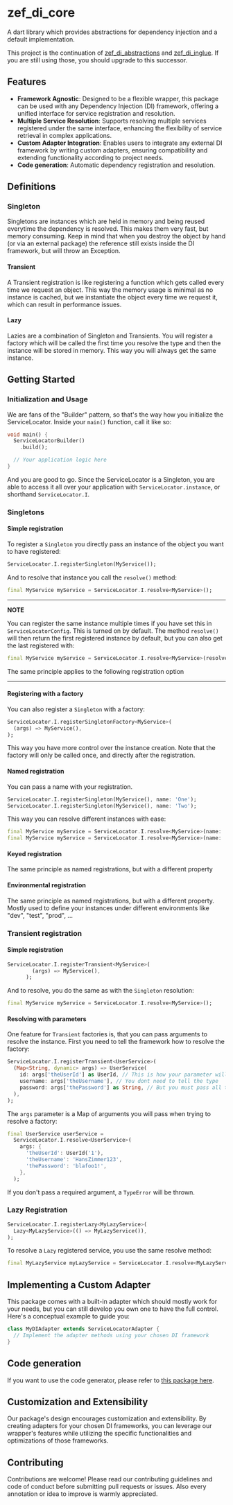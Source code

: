 # zef_di_core

A dart library which provides abstractions for dependency injection and a default implementation.

This project is the continuation of [zef_di_abstractions](https://pub.dev/packages/zef_di_abstractions) and [zef_di_inglue](https://pub.dev/packages/zef_di_inglue). If you are still using those, you should upgrade to this successor.

## Features

- **Framework Agnostic**: Designed to be a flexible wrapper, this package can be used with any Dependency Injection (DI) framework, offering a unified interface for service registration and resolution.
- **Multiple Service Resolution**: Supports resolving multiple services registered under the same interface, enhancing the flexibility of service retrieval in complex applications.
- **Custom Adapter Integration**: Enables users to integrate any external DI framework by writing custom adapters, ensuring compatibility and extending functionality according to project needs.
- **Code generation**: Automatic dependency registration and resolution.

## Definitions

### **Singleton**

Singletons are instances which are held in memory and being reused everytime the dependency is resolved. This makes them very fast, but memory consuming.
Keep in mind that when you destroy the object by hand (or via an external package) the reference still exists inside the DI framework, but will throw an Exception.

#### **Transient**

A Transient registration is like registering a function which gets called every time we request an object. This way the memory usage is minimal as no instance is cached, but we instantiate the object every time we request it, which can result in performance issues.

#### **Lazy**

Lazies are a combination of Singleton and Transients. You will register a factory which will be called the first time you resolve the type and then the instance will be stored in memory. This way you will always get the same instance.

## Getting Started

### Initialization and Usage

We are fans of the "Builder" pattern, so that's the way how you initialize the ServiceLocator. Inside your `main()` function, call it like so: 

```dart
void main() {
  ServiceLocatorBuilder()
    .build();

  // Your application logic here
}
```

And you are good to go. Since the ServiceLocator is a Singleton, you are able to access it all over your application with `ServiceLocator.instance`, or shorthand `ServiceLocator.I`.

### Singletons

#### Simple registration

To register a `Singleton` you directly pass an instance of the object you want to have registered:

```dart
ServiceLocator.I.registerSingleton(MyService());
```

And to resolve that instance you call the `resolve()` method:

```dart
final MyService myService = ServiceLocator.I.resolve<MyService>();
```

---

**NOTE**

You can register the same instance multiple times if you have set this in `ServiceLocatorConfig`. This is turned on by default.
The method `resolve()` will then return the first registered instance by default, but you can also get the last registered with:

```dart
final MyService myService = ServiceLocator.I.resolve<MyService>(resolveFirst: false);
```

The same principle applies to the following registration option

---

#### Registering with a factory

You can also register a `Singleton` with a factory:

```dart
ServiceLocator.I.registerSingletonFactory<MyService>(
  (args) => MyService(),
);
```

This way you have more control over the instance creation.
Note that the factory will only be called once, and directly after the registration.

#### Named registration

You can pass a name with your registration.

```dart
ServiceLocator.I.registerSingleton(MyService(), name: 'One');
ServiceLocator.I.registerSingleton(MyService(), name: 'Two');
```

This way you can resolve different instances with ease:

```dart
final MyService myService = ServiceLocator.I.resolve<MyService>(name: 'one'); // Will return the instance with name `one`
final MyService myService = ServiceLocator.I.resolve<MyService>(name: 'two'); // Will return the instance with name `two`
```

#### Keyed registration

The same principle as named registrations, but with a different property

#### Environmental registration

The same principle as named registrations, but with a different property. Mostly used to define your instances under different environments like "dev", "test", "prod", ...

### Transient registration

#### Simple registration

```dart
ServiceLocator.I.registerTransient<MyService>(
        (args) => MyService(),
      );
```

And to resolve, you do the same as with the `Singleton` resolution:

```dart
final MyService myService = ServiceLocator.I.resolve<MyService>();
```

#### Resolving with parameters

One feature for `Transient` factories is, that you can pass arguments to resolve the instance.
First you need to tell the framework how to resolve the factory:

```dart
ServiceLocator.I.registerTransient<UserService>(
  (Map<String, dynamic> args) => UserService(
    id: args['theUserId'] as UserId, // This is how your parameter will be provided
    username: args['theUsername'], // You dont need to tell the type
    password: args['thePassword'] as String, // But you must pass all the needed parameters
  ),
);
```

The `args` parameter is a Map of arguments you will pass when trying to resolve a factory:

```dart
final UserService userService =
  ServiceLocator.I.resolve<UserService>(
    args: {
      'theUserId': UserId('1'),
      'theUsername': 'HansZimmer123',
      'thePassword': 'blafoo1!',
    },
  );
```

If you don't pass a required argument, a `TypeError` will be thrown.

### Lazy Registration

```dart
ServiceLocator.I.registerLazy<MyLazyService>(
  Lazy<MyLazyService>(() => MyLazyService()),
);
```

To resolve a `Lazy` registered service, you use the same resolve method:

```dart
final MyLazyService myLazyService = ServiceLocator.I.resolve<MyLazyService>();
```

## Implementing a Custom Adapter

This package comes with a built-in adapter which should mostly work for your needs, but you can still develop you own one to have the full control. Here's a conceptual example to guide you:

```dart
class MyDIAdapter extends ServiceLocatorAdapter {
  // Implement the adapter methods using your chosen DI framework
}
```

## Code generation

If you want to use the code generator, please refer to [this package here](https://pub.dev/zef_di_abstractions_generator).

## Customization and Extensibility

Our package's design encourages customization and extensibility. By creating adapters for your chosen DI frameworks, you can leverage our wrapper's features while utilizing the specific functionalities and optimizations of those frameworks.

## Contributing

Contributions are welcome! Please read our contributing guidelines and code of conduct before submitting pull requests or issues. Also every annotation or idea to improve is warmly appreciated.
